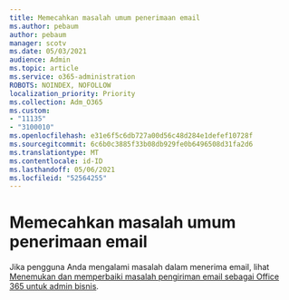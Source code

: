 ```yaml
---
title: Memecahkan masalah umum penerimaan email
ms.author: pebaum
author: pebaum
manager: scotv
ms.date: 05/03/2021
audience: Admin
ms.topic: article
ms.service: o365-administration
ROBOTS: NOINDEX, NOFOLLOW
localization_priority: Priority
ms.collection: Adm_O365
ms.custom:
- "11135"
- "3100010"
ms.openlocfilehash: e31e6f5c6db727a00d56c48d284e1defef10728f
ms.sourcegitcommit: 6c6b0c3885f33b08db929fe0b6496508d31fa2d6
ms.translationtype: MT
ms.contentlocale: id-ID
ms.lasthandoff: 05/06/2021
ms.locfileid: "52564255"
---
```

# <a name="troubleshooting-common-email-receiving-issues"></a>Memecahkan masalah umum penerimaan email

Jika pengguna Anda mengalami masalah dalam menerima email, lihat [Menemukan dan memperbaiki masalah pengiriman email sebagai Office 365 untuk admin bisnis](https://docs.microsoft.com/exchange/troubleshoot/email-delivery/email-delivery-issues).